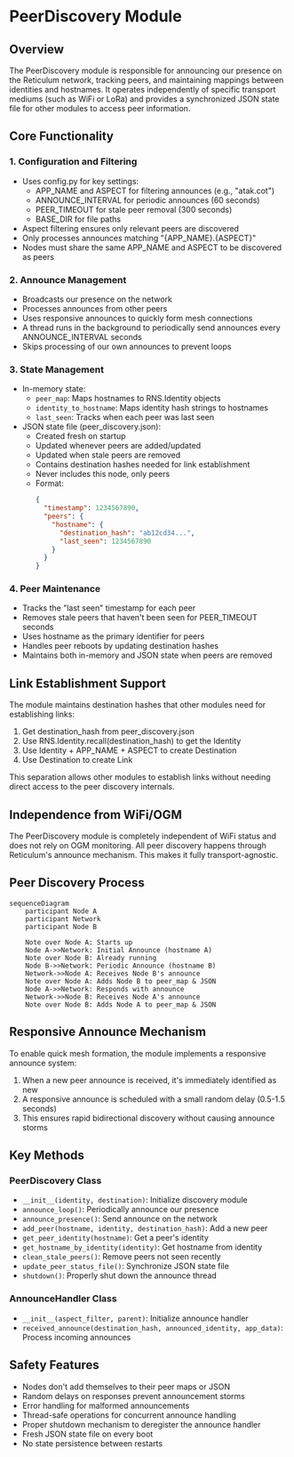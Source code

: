 # PeerDiscovery Module

## Overview

The PeerDiscovery module is responsible for announcing our presence on the Reticulum network, tracking peers, and maintaining mappings between identities and hostnames. It operates independently of specific transport mediums (such as WiFi or LoRa) and provides a synchronized JSON state file for other modules to access peer information.

## Core Functionality

### 1. Configuration and Filtering
- Uses config.py for key settings:
  - APP_NAME and ASPECT for filtering announces (e.g., "atak.cot")
  - ANNOUNCE_INTERVAL for periodic announces (60 seconds)
  - PEER_TIMEOUT for stale peer removal (300 seconds)
  - BASE_DIR for file paths
- Aspect filtering ensures only relevant peers are discovered
- Only processes announces matching "{APP_NAME}.{ASPECT}"
- Nodes must share the same APP_NAME and ASPECT to be discovered as peers

### 2. Announce Management
- Broadcasts our presence on the network
- Processes announces from other peers
- Uses responsive announces to quickly form mesh connections
- A thread runs in the background to periodically send announces every ANNOUNCE_INTERVAL seconds
- Skips processing of our own announces to prevent loops

### 3. State Management
- In-memory state:
  - `peer_map`: Maps hostnames to RNS.Identity objects
  - `identity_to_hostname`: Maps identity hash strings to hostnames
  - `last_seen`: Tracks when each peer was last seen
- JSON state file (peer_discovery.json):
  - Created fresh on startup
  - Updated whenever peers are added/updated
  - Updated when stale peers are removed
  - Contains destination hashes needed for link establishment
  - Never includes this node, only peers
  - Format:
    ```json
    {
      "timestamp": 1234567890,
      "peers": {
        "hostname": {
          "destination_hash": "ab12cd34...",
          "last_seen": 1234567890
        }
      }
    }
    ```

### 4. Peer Maintenance
- Tracks the "last seen" timestamp for each peer
- Removes stale peers that haven't been seen for PEER_TIMEOUT seconds
- Uses hostname as the primary identifier for peers
- Handles peer reboots by updating destination hashes
- Maintains both in-memory and JSON state when peers are removed

## Link Establishment Support

The module maintains destination hashes that other modules need for establishing links:
1. Get destination_hash from peer_discovery.json
2. Use RNS.Identity.recall(destination_hash) to get the Identity
3. Use Identity + APP_NAME + ASPECT to create Destination
4. Use Destination to create Link

This separation allows other modules to establish links without needing direct access to the peer discovery internals.

## Independence from WiFi/OGM

The PeerDiscovery module is completely independent of WiFi status and does not rely on OGM monitoring. All peer discovery happens through Reticulum's announce mechanism. This makes it fully transport-agnostic.

## Peer Discovery Process

```mermaid
sequenceDiagram
    participant Node A
    participant Network
    participant Node B
    
    Note over Node A: Starts up
    Node A->>Network: Initial Announce (hostname A)
    Note over Node B: Already running
    Node B->>Network: Periodic Announce (hostname B)
    Network->>Node A: Receives Node B's announce
    Note over Node A: Adds Node B to peer_map & JSON
    Node A->>Network: Responds with announce
    Network->>Node B: Receives Node A's announce
    Note over Node B: Adds Node A to peer_map & JSON
```

## Responsive Announce Mechanism

To enable quick mesh formation, the module implements a responsive announce system:
1. When a new peer announce is received, it's immediately identified as new
2. A responsive announce is scheduled with a small random delay (0.5-1.5 seconds)
3. This ensures rapid bidirectional discovery without causing announce storms

## Key Methods

### PeerDiscovery Class
- `__init__(identity, destination)`: Initialize discovery module
- `announce_loop()`: Periodically announce our presence
- `announce_presence()`: Send announce on the network
- `add_peer(hostname, identity, destination_hash)`: Add a new peer
- `get_peer_identity(hostname)`: Get a peer's identity
- `get_hostname_by_identity(identity)`: Get hostname from identity
- `clean_stale_peers()`: Remove peers not seen recently
- `update_peer_status_file()`: Synchronize JSON state file
- `shutdown()`: Properly shut down the announce thread

### AnnounceHandler Class
- `__init__(aspect_filter, parent)`: Initialize announce handler
- `received_announce(destination_hash, announced_identity, app_data)`: Process incoming announces

## Safety Features

- Nodes don't add themselves to their peer maps or JSON
- Random delays on responses prevent announcement storms
- Error handling for malformed announcements
- Thread-safe operations for concurrent announce handling
- Proper shutdown mechanism to deregister the announce handler
- Fresh JSON state file on every boot
- No state persistence between restarts
